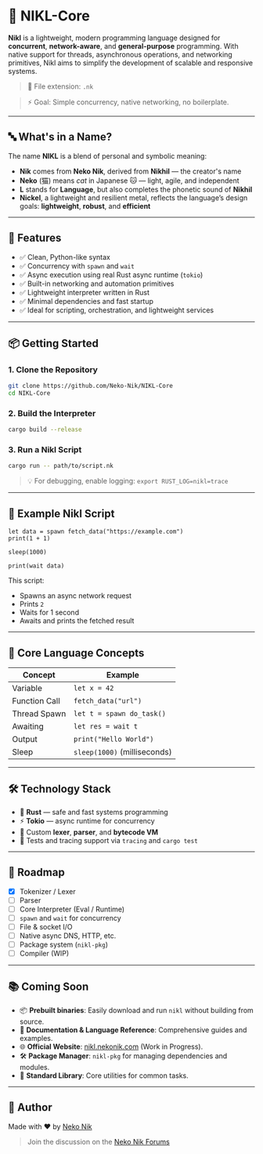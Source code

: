 # 🐾 NIKL-Core

**Nikl** is a lightweight, modern programming language designed for **concurrent**, **network-aware**, and **general-purpose** programming. With native support for threads, asynchronous operations, and networking primitives, Nikl aims to simplify the development of scalable and responsive systems.

> 📝 File extension: `.nk`

> ⚡ Goal: Simple concurrency, native networking, no boilerplate.

---

## 🔤 What's in a Name?

The name **NIKL** is a blend of personal and symbolic meaning:

* **Nik** comes from **Neko Nik**, derived from **Nikhil** — the creator's name
* **Neko** (猫) means *cat* in Japanese 🐱 — light, agile, and independent
* **L** stands for **Language**, but also completes the phonetic sound of **Nikhil**
* **Nickel**, a lightweight and resilient metal, reflects the language’s design goals: **lightweight**, **robust**, and **efficient**

---

## 🚀 Features

- ✅ Clean, Python-like syntax
- ✅ Concurrency with `spawn` and `wait`
- ✅ Async execution using real Rust async runtime (`tokio`)
- ✅ Built-in networking and automation primitives
- ✅ Lightweight interpreter written in Rust
- ✅ Minimal dependencies and fast startup
- ✅ Ideal for scripting, orchestration, and lightweight services

---

## 📦 Getting Started

### 1. Clone the Repository

```bash
git clone https://github.com/Neko-Nik/NIKL-Core
cd NIKL-Core
```

### 2. Build the Interpreter

```bash
cargo build --release
```

### 3. Run a Nikl Script

```bash
cargo run -- path/to/script.nk
```

> 💡 For debugging, enable logging:
> `export RUST_LOG=nikl=trace`

---

## 📄 Example Nikl Script

```nk
let data = spawn fetch_data("https://example.com")
print(1 + 1)

sleep(1000)

print(wait data)
```

This script:

* Spawns an async network request
* Prints `2`
* Waits for 1 second
* Awaits and prints the fetched result

---

## 🧠 Core Language Concepts

| Concept       | Example                      |
| ------------- | ---------------------------- |
| Variable      | `let x = 42`                 |
| Function Call | `fetch_data("url")`          |
| Thread Spawn  | `let t = spawn do_task()`    |
| Awaiting      | `let res = wait t`           |
| Output        | `print("Hello World")`       |
| Sleep         | `sleep(1000)` (milliseconds) |

---

## 🛠 Technology Stack

* 🦀 **Rust** — safe and fast systems programming
* ⚡ **Tokio** — async runtime for concurrency
* 🧩 Custom **lexer**, **parser**, and **bytecode VM**
* 🧪 Tests and tracing support via `tracing` and `cargo test`

---

## 📌 Roadmap

* [x] Tokenizer / Lexer
* [ ] Parser
* [ ] Core Interpreter (Eval / Runtime)
* [ ] `spawn` and `wait` for concurrency
* [ ] File & socket I/O
* [ ] Native async DNS, HTTP, etc.
* [ ] Package system (`nikl-pkg`)
* [ ] Compiler (WIP)

---

## 📚 Coming Soon

* 📦 **Prebuilt binaries**: Easily download and run `nikl` without building from source.
* 📖 **Documentation & Language Reference**: Comprehensive guides and examples.
* 🌐 **Official Website**: [nikl.nekonik.com](https://nikl.nekonik.com) (Work in Progress).
* 🛠 **Package Manager**: `nikl-pkg` for managing dependencies and modules.
* 🧪 **Standard Library**: Core utilities for common tasks.

---

## 👤 Author

Made with ❤️ by [Neko Nik](https://nekonik.com)

> Join the discussion on the [Neko Nik Forums](https://forums.nekonik.com)
